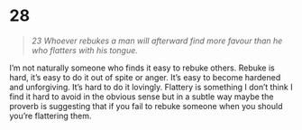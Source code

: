 # 28

> *23 Whoever rebukes a man will afterward find more favour
  than he who flatters with his tongue.*  

I’m not naturally someone who finds it easy to rebuke others. Rebuke is hard, it’s easy to do it out of spite or anger. It’s easy to become hardened and unforgiving. It’s hard to do it lovingly. Flattery is something I don’t think I find it hard to avoid in the obvious sense but in a subtle way maybe the proverb is suggesting that if you fail to rebuke someone when you should you’re flattering them. 